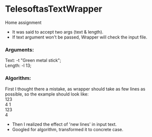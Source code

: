# TelesoftasTextWrapper
Home assignment

*	It was said to accept two args (text & length).
*	If text argument won't be passed, Wrapper will check the input file.

### Arguments:

Text:		-t "Green metal stick";  
Length:		-l 13;  



### Algorithm:

First I thought there a mistake, as wrapper should take as few lines as possible, so the example should look like:  
123  
4 1  
123  
4  



*	Then I realized the effect of 'new lines' in input text.
*	Googled for algorithm, transformed it to concrete case.
